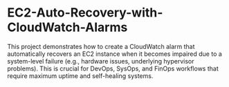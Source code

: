 # EC2-Auto-Recovery-with-CloudWatch-Alarms
This project demonstrates how to create a CloudWatch alarm that automatically recovers an EC2 instance when it becomes impaired due to a system-level failure (e.g., hardware issues, underlying hypervisor problems).  This is crucial for DevOps, SysOps, and FinOps workflows that require maximum uptime and self-healing systems.
